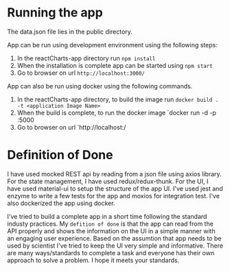 # Running the app

The data.json file lies in the public directory.

App can be run using development environment using the following steps:

1. In the reactCharts-app directory run
   `npm install`
2. When the installation is complete app can be started using
   `npm start`
3. Go to browser on url `http://localhost:3000/`

App can also be run using docker using the following commands.

1. In the reactCharts-app directory, to build the image run
   `docker build . -t <application Image Name>`
2. When the build is complete, to run the docker image
   `docker run -d -p <external port number>:5000 <reactCharts docker image name>
3. Go to browser on url `http://localhost:<external port number>/

# Definition of Done

I have used mocked REST api by reading from a json file using axios library. For the state management, I have used redux/redux-thunk. For the UI, I have used material-ui to setup the structure of the app UI. I've used jest and enzyme to write a few tests for the app and moxios for integration test. I've also dockerized the app using docker.

I've tried to build a complete app in a short time following the standard industy practices. My `defition of done` is that the app can read from the API properly and shows the information on the UI in a simple manner with an engaging user experience. Based on the assumtion that app needs to be used by scientist I've tried to keep the UI very simple and informative. There are many ways/standards to complete a task and everyone has their own approach to solve a problem. I hope it meets your standards.
